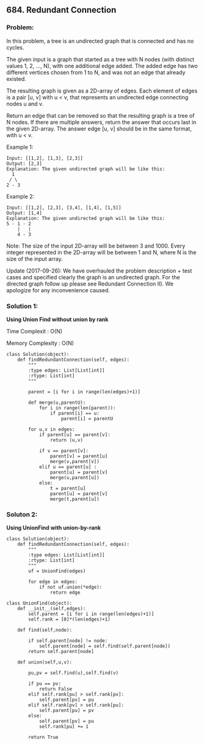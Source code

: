 ## 684. Redundant Connection

### Problem:

In this problem, a tree is an undirected graph that is connected and has no cycles.

The given input is a graph that started as a tree with N nodes (with distinct values 1, 2, ..., N), with one additional edge added. The added edge has two different vertices chosen from 1 to N, and was not an edge that already existed.

The resulting graph is given as a 2D-array of edges. Each element of edges is a pair [u, v] with u < v, that represents an undirected edge connecting nodes u and v.

Return an edge that can be removed so that the resulting graph is a tree of N nodes. If there are multiple answers, return the answer that occurs last in the given 2D-array. The answer edge [u, v] should be in the same format, with u < v.

Example 1:

```
Input: [[1,2], [1,3], [2,3]]
Output: [2,3]
Explanation: The given undirected graph will be like this:
  1
 / \
2 - 3
```

Example 2:

```
Input: [[1,2], [2,3], [3,4], [1,4], [1,5]]
Output: [1,4]
Explanation: The given undirected graph will be like this:
5 - 1 - 2
    |   |
    4 - 3
```
Note:
The size of the input 2D-array will be between 3 and 1000.
Every integer represented in the 2D-array will be between 1 and N, where N is the size of the input array.

Update (2017-09-26):
We have overhauled the problem description + test cases and specified clearly the graph is an undirected graph. For the directed graph follow up please see Redundant Connection II). We apologize for any inconvenience caused.

### Solution 1:
**Using Union Find without union by rank**

Time Complexit : O(N)

Memory Complexity : O(N)

```
class Solution(object):
    def findRedundantConnection(self, edges):
        """
        :type edges: List[List[int]]
        :rtype: List[int]
        """ 
        
        parent = [i for i in range(len(edges)+1)]
        
        def merge(u,parentU):
            for i in range(len(parent)):
                if parent[i] == u:
                    parent[i] = parentU

        for u,v in edges:
            if parent[u] == parent[v]:
                return (u,v)
            
            if v == parent[v]:
                parent[v] = parent[u]
                merge(v,parent[v])
            elif u == parent[u] :
                parent[u] = parent[v]  
                merge(u,parent[u])
            else:
                t = parent[u]
                parent[u] = parent[v]      
                merge(t,parent[u])
```                
### Soluton 2:
**Using UnionFind with union-by-rank**

```
class Solution(object):
    def findRedundantConnection(self, edges):
        """
        :type edges: List[List[int]]
        :rtype: List[int]
        """ 
        uf = UnionFind(edges)
        
        for edge in edges:
            if not uf.union(*edge):
                return edge
        
class UnionFind(object):
    def __init__(self,edges):
        self.parent = [i for i in range(len(edges)+1)]
        self.rank = [0]*(len(edges)+1)
            
    def find(self,node):
        
        if self.parent[node] != node:    
            self.parent[node] = self.find(self.parent[node])        
        return self.parent[node]

    def union(self,u,v):
        
        pu,pv = self.find(u),self.find(v)
        
        if pu == pv:
            return False
        elif self.rank[pu] > self.rank[pv]:
            self.parent[pv] = pu
        elif self.rank[pv] > self.rank[pu]:
            self.parent[pu] = pv
        else:
            self.parent[pv] = pu
            self.rank[pu] += 1
            
        return True
 ```          
      
    
    
        
            
        
        
        
        
        
        
        
        
        
        
        
            
            
        
        
        
        
            
        
        

